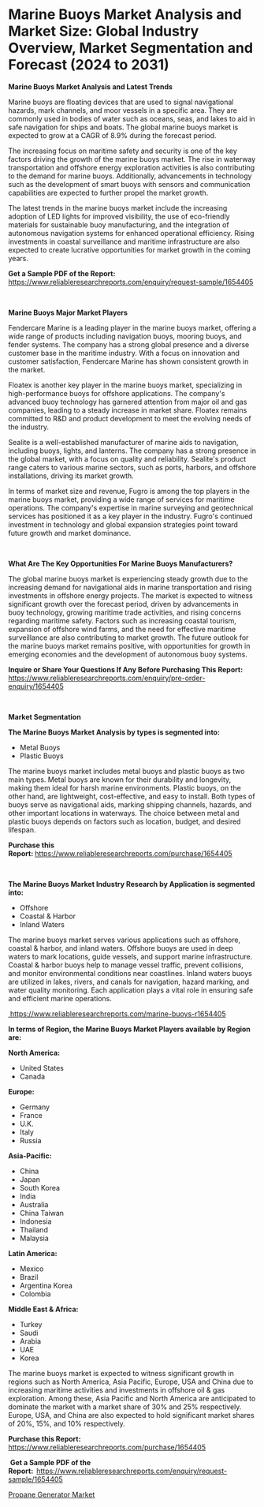 <p><h1>Marine Buoys Market Analysis and Market Size: Global Industry Overview, Market Segmentation and Forecast (2024 to 2031)</h1></p><p><strong>Marine Buoys Market Analysis and Latest Trends</strong></p>
<p><p>Marine buoys are floating devices that are used to signal navigational hazards, mark channels, and moor vessels in a specific area. They are commonly used in bodies of water such as oceans, seas, and lakes to aid in safe navigation for ships and boats. The global marine buoys market is expected to grow at a CAGR of 8.9% during the forecast period. </p><p>The increasing focus on maritime safety and security is one of the key factors driving the growth of the marine buoys market. The rise in waterway transportation and offshore energy exploration activities is also contributing to the demand for marine buoys. Additionally, advancements in technology such as the development of smart buoys with sensors and communication capabilities are expected to further propel the market growth.</p><p>The latest trends in the marine buoys market include the increasing adoption of LED lights for improved visibility, the use of eco-friendly materials for sustainable buoy manufacturing, and the integration of autonomous navigation systems for enhanced operational efficiency. Rising investments in coastal surveillance and maritime infrastructure are also expected to create lucrative opportunities for market growth in the coming years.</p></p>
<p><strong>Get a Sample PDF of the Report:&nbsp;</strong> <a href="https://www.reliableresearchreports.com/enquiry/request-sample/1654405">https://www.reliableresearchreports.com/enquiry/request-sample/1654405</a></p>
<p>&nbsp;</p>
<p><strong>Marine Buoys Major Market Players</strong></p>
<p><p>Fendercare Marine is a leading player in the marine buoys market, offering a wide range of products including navigation buoys, mooring buoys, and fender systems. The company has a strong global presence and a diverse customer base in the maritime industry. With a focus on innovation and customer satisfaction, Fendercare Marine has shown consistent growth in the market.</p><p>Floatex is another key player in the marine buoys market, specializing in high-performance buoys for offshore applications. The company's advanced buoy technology has garnered attention from major oil and gas companies, leading to a steady increase in market share. Floatex remains committed to R&D and product development to meet the evolving needs of the industry.</p><p>Sealite is a well-established manufacturer of marine aids to navigation, including buoys, lights, and lanterns. The company has a strong presence in the global market, with a focus on quality and reliability. Sealite's product range caters to various marine sectors, such as ports, harbors, and offshore installations, driving its market growth.</p><p>In terms of market size and revenue, Fugro is among the top players in the marine buoys market, providing a wide range of services for maritime operations. The company's expertise in marine surveying and geotechnical services has positioned it as a key player in the industry. Fugro's continued investment in technology and global expansion strategies point toward future growth and market dominance.</p></p>
<p>&nbsp;</p>
<p><strong>What Are The Key Opportunities For Marine Buoys Manufacturers?</strong></p>
<p><p>The global marine buoys market is experiencing steady growth due to the increasing demand for navigational aids in marine transportation and rising investments in offshore energy projects. The market is expected to witness significant growth over the forecast period, driven by advancements in buoy technology, growing maritime trade activities, and rising concerns regarding maritime safety. Factors such as increasing coastal tourism, expansion of offshore wind farms, and the need for effective maritime surveillance are also contributing to market growth. The future outlook for the marine buoys market remains positive, with opportunities for growth in emerging economies and the development of autonomous buoy systems.</p></p>
<p><strong>Inquire or Share Your Questions If Any Before Purchasing This Report:</strong> <a href="https://www.reliableresearchreports.com/enquiry/pre-order-enquiry/1654405">https://www.reliableresearchreports.com/enquiry/pre-order-enquiry/1654405</a></p>
<p>&nbsp;</p>
<p><strong>Market Segmentation</strong></p>
<p><strong>The Marine Buoys Market Analysis by types is segmented into:</strong></p>
<p><ul><li>Metal Buoys</li><li>Plastic Buoys</li></ul></p>
<p><p>The marine buoys market includes metal buoys and plastic buoys as two main types. Metal buoys are known for their durability and longevity, making them ideal for harsh marine environments. Plastic buoys, on the other hand, are lightweight, cost-effective, and easy to install. Both types of buoys serve as navigational aids, marking shipping channels, hazards, and other important locations in waterways. The choice between metal and plastic buoys depends on factors such as location, budget, and desired lifespan.</p></p>
<p><strong>Purchase this Report:&nbsp;</strong><a href="https://www.reliableresearchreports.com/purchase/1654405">https://www.reliableresearchreports.com/purchase/1654405</a></p>
<p>&nbsp;</p>
<p><strong>The Marine Buoys Market Industry Research by Application is segmented into:</strong></p>
<p><ul><li>Offshore</li><li>Coastal & Harbor</li><li>Inland Waters</li></ul></p>
<p><p>The marine buoys market serves various applications such as offshore, coastal & harbor, and inland waters. Offshore buoys are used in deep waters to mark locations, guide vessels, and support marine infrastructure. Coastal & harbor buoys help to manage vessel traffic, prevent collisions, and monitor environmental conditions near coastlines. Inland waters buoys are utilized in lakes, rivers, and canals for navigation, hazard marking, and water quality monitoring. Each application plays a vital role in ensuring safe and efficient marine operations.</p></p>
<p><a href="https://www.reliableresearchreports.com/marine-buoys-r1654405">&nbsp;https://www.reliableresearchreports.com/marine-buoys-r1654405</a></p>
<p><strong>In terms of Region, the Marine Buoys Market Players available by Region are:</strong></p>
<p>
    <p> <strong> North America: </strong>
        <ul>
            <li>United States</li>
            <li>Canada</li>
        </ul>
        </p> 
    <p> <strong> Europe: </strong>
        <ul>
            <li>Germany</li>
            <li>France</li>
            <li>U.K.</li>
            <li>Italy</li>
            <li>Russia</li>
        </ul>
        </p> 
    <p> <strong> Asia-Pacific: </strong>
        <ul>
            <li>China</li>
            <li>Japan</li>
            <li>South Korea</li>
            <li>India</li>
            <li>Australia</li>
            <li>China Taiwan</li>
            <li>Indonesia</li>
            <li>Thailand</li>
            <li>Malaysia</li>
        </ul>
        </p> 
    <p> <strong> Latin America: </strong>
        <ul>
            <li>Mexico</li>
            <li>Brazil</li>
            <li>Argentina Korea</li>
            <li>Colombia</li>
        </ul>
        </p> 
    <p> <strong> Middle East & Africa: </strong>
        <ul>
            <li>Turkey</li>
            <li>Saudi</li>
            <li>Arabia</li>
            <li>UAE</li>
            <li>Korea</li>
        </ul>
    </p>
    </p>
<p><p>The marine buoys market is expected to witness significant growth in regions such as North America, Asia Pacific, Europe, USA and China due to increasing maritime activities and investments in offshore oil & gas exploration. Among these, Asia Pacific and North America are anticipated to dominate the market with a market share of 30% and 25% respectively. Europe, USA, and China are also expected to hold significant market shares of 20%, 15%, and 10% respectively.</p></p>
<p><strong>Purchase this Report: </strong><a href="https://www.reliableresearchreports.com/purchase/1654405">https://www.reliableresearchreports.com/purchase/1654405</a></p>
<p>&nbsp;<strong>Get a Sample PDF of the Report:&nbsp;&nbsp;</strong><a href="https://www.reliableresearchreports.com/enquiry/request-sample/1654405">https://www.reliableresearchreports.com/enquiry/request-sample/1654405</a></p>
<p><strong></strong></p>
<p><p><a href="https://github.com/LibbySpencer2018/Market-Research-Report-List-1/blob/main/propane-generator-market.md">Propane Generator Market</a></p></p>